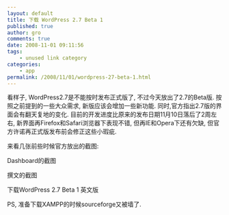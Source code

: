 ```yaml
---
layout: default
title: 下载 WordPress 2.7 Beta 1
published: true
author: gro
comments: true
date: 2008-11-01 09:11:56
tags:
    - unused link category
categories:
    - app
permalink: /2008/11/01/wordpress-27-beta-1.html
---
```

看样子, WordPress2.7是不能按时发布正式版了, 不过今天放出了2.7的Beta版. 按照之前提到的一些大众需求, 新版应该会增加一些新功能. 同时,官方指出2.7版的界面会有翻天复地的变化. 目前的开发进度比原来的发布日期11月10日落后了2周左右, 新界面再Firefox和Safari浏览器下表现不错, 但再IE和Opera下还有欠缺, 但官方许诺再正式版发布前会修正这些小瑕疵.

来看几张前些时候官方放出的截图:

Dashboard的截图

[][1]

撰文的截图

[][2]

下载WordPress 2.7 Beta 1 英文版

PS, 准备下载XAMPP的时候sourceforge又被墙了.

 [1]: http://getfreeware.net/wp-content/uploads/2008/11/dashboard.png
 [2]: http://getfreeware.net/wp-content/uploads/2008/11/newpost.png